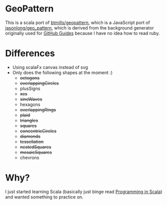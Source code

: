 # GeoPattern
This is a scala port of [btmills/geopattern](https://github.com/btmills/geopattern/), which is a JavaScript port of [jasonlong/geo_pattern](https://github.com/jasonlong/geo_pattern), which is derived from the background generator originally used for [GitHub Guides](http://guides.github.com/) because I have no idea how to read ruby.

# Differences
- Using scalaFx canvas instead of svg
- Only does the following shapes at the moment :)
    - ~~octogons~~
    - ~~overlappingCircles~~
    - plusSigns
    - ~~xes~~
    - ~~sineWaves~~
    - hexagons
    - ~~overlappingRings~~
    - ~~plaid~~
    - ~~triangles~~
    - ~~squares~~
    - ~~concentricCircles~~
    - ~~diamonds~~
    - ~~tessellation~~
    - ~~nestedSquares~~
    - ~~mosaicSquares~~
    - chevrons

# Why?
I just started learning Scala (basically just binge read [Programming in Scala](https://booksites.artima.com/programming_in_scala_3ed)) and wanted something to practice on.
